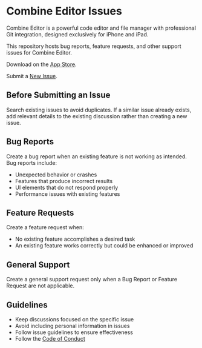 # Combine Editor Issues

Combine Editor is a powerful code editor and file manager with professional Git integration, designed exclusively for iPhone and iPad.

This repository hosts bug reports, feature requests, and other support issues for Combine Editor.

Download on the [App Store](https://apps.apple.com/us/app/combine-editor-git-client/id6744273472).

Submit a [New Issue](https://github.com/combine-editor/combine-editor-issues/issues/new/choose).

## Before Submitting an Issue

Search existing issues to avoid duplicates. If a similar issue already exists, add relevant details to the existing discussion rather than creating a new issue.

## Bug Reports

Create a bug report when an existing feature is not working as intended. Bug reports include:
- Unexpected behavior or crashes
- Features that produce incorrect results
- UI elements that do not respond properly
- Performance issues with existing features

## Feature Requests  

Create a feature request when:
- No existing feature accomplishes a desired task
- An existing feature works correctly but could be enhanced or improved
  
## General Support  

Create a general support request only when a Bug Report or Feature Request are not applicable. 

## Guidelines

- Keep discussions focused on the specific issue
- Avoid including personal information in issues
- Follow issue guidelines to ensure effectiveness
- Follow the [Code of Conduct](https://github.com/combine-editor/combine-editor-issues/tree/main?tab=coc-ov-file)
